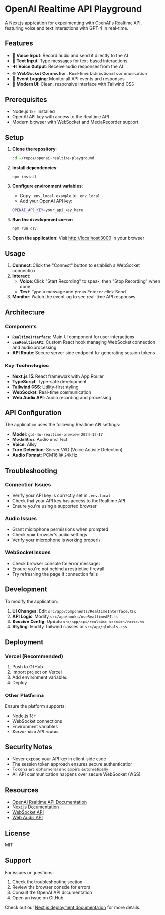 # OpenAI Realtime API Playground

A Next.js application for experimenting with OpenAI's Realtime API, featuring voice and text interactions with GPT-4 in real-time.

## Features

- 🎤 **Voice Input**: Record audio and send it directly to the AI
- 💬 **Text Input**: Type messages for text-based interactions
- 🔊 **Voice Output**: Receive audio responses from the AI
- 🌐 **WebSocket Connection**: Real-time bidirectional communication
- 📝 **Event Logging**: Monitor all API events and responses
- 🎨 **Modern UI**: Clean, responsive interface with Tailwind CSS

## Prerequisites

- Node.js 18+ installed
- OpenAI API key with access to the Realtime API
- Modern browser with WebSocket and MediaRecorder support

## Setup

1. **Clone the repository**:
   ```bash
   cd ~/repos/openai-realtime-playground
   ```

2. **Install dependencies**:
   ```bash
   npm install
   ```

3. **Configure environment variables**:
   - Copy `.env.local.example` to `.env.local`
   - Add your OpenAI API key:
   ```bash
   OPENAI_API_KEY=your_api_key_here
   ```

4. **Run the development server**:
   ```bash
   npm run dev
   ```

5. **Open the application**:
   Visit [http://localhost:3000](http://localhost:3000) in your browser

## Usage

1. **Connect**: Click the "Connect" button to establish a WebSocket connection
2. **Interact**:
   - **Voice**: Click "Start Recording" to speak, then "Stop Recording" when done
   - **Text**: Type a message and press Enter or click Send
3. **Monitor**: Watch the event log to see real-time API responses

## Architecture

### Components

- **`RealtimeInterface`**: Main UI component for user interactions
- **`useRealtimeAPI`**: Custom React hook managing WebSocket connection and audio processing
- **API Route**: Secure server-side endpoint for generating session tokens

### Key Technologies

- **Next.js 15**: React framework with App Router
- **TypeScript**: Type-safe development
- **Tailwind CSS**: Utility-first styling
- **WebSocket**: Real-time communication
- **Web Audio API**: Audio recording and processing

## API Configuration

The application uses the following Realtime API settings:

- **Model**: `gpt-4o-realtime-preview-2024-12-17`
- **Modalities**: Audio and Text
- **Voice**: Alloy
- **Turn Detection**: Server VAD (Voice Activity Detection)
- **Audio Format**: PCM16 @ 24kHz

## Troubleshooting

### Connection Issues
- Verify your API key is correctly set in `.env.local`
- Check that your API key has access to the Realtime API
- Ensure you're using a supported browser

### Audio Issues
- Grant microphone permissions when prompted
- Check your browser's audio settings
- Verify your microphone is working properly

### WebSocket Issues
- Check browser console for error messages
- Ensure you're not behind a restrictive firewall
- Try refreshing the page if connection fails

## Development

To modify the application:

1. **UI Changes**: Edit `src/app/components/RealtimeInterface.tsx`
2. **API Logic**: Modify `src/app/hooks/useRealtimeAPI.ts`
3. **Session Config**: Update `src/app/api/realtime-session/route.ts`
4. **Styling**: Modify Tailwind classes or `src/app/globals.css`

## Deployment

### Vercel (Recommended)

1. Push to GitHub
2. Import project on Vercel
3. Add environment variables
4. Deploy

### Other Platforms

Ensure the platform supports:
- Node.js 18+
- WebSocket connections
- Environment variables
- Server-side API routes

## Security Notes

- Never expose your API key in client-side code
- The session token approach ensures secure authentication
- Tokens are ephemeral and expire automatically
- All API communication happens over secure WebSocket (WSS)

## Resources

- [OpenAI Realtime API Documentation](https://platform.openai.com/docs/guides/realtime)
- [Next.js Documentation](https://nextjs.org/docs)
- [WebSocket API](https://developer.mozilla.org/en-US/docs/Web/API/WebSocket)
- [Web Audio API](https://developer.mozilla.org/en-US/docs/Web/API/Web_Audio_API)

## License

MIT

## Support

For issues or questions:
1. Check the troubleshooting section
2. Review the browser console for errors
3. Consult the OpenAI API documentation
4. Open an issue on GitHub

Check out our [Next.js deployment documentation](https://nextjs.org/docs/app/building-your-application/deploying) for more details.
